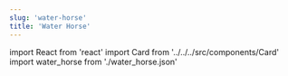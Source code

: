 ```yaml
---
slug: 'water-horse'
title: 'Water Horse'
---
```


import React from 'react'
import Card from '../../../src/components/Card'
import water_horse from './water_horse.json'

<Card data={water_horse} />
